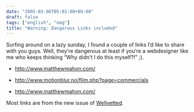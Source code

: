 ```yaml
---
date: "2005-03-06T05:02:00+00:00"
draft: false
tags: ["english", "omg"]
title: "Warning: Dangerous Links included"
---
```

Surfing around on a lazy sunday, I found a couple of links I’d like
to share with you guys. Well, they’re dangerous at least if you’re
a webdesigner like me who keeps thinking “Why didn’t I do this
myself?!” ;).

-   http://www.matthewmahon.com/
-   http://www.motionblur.no/film.php?page=commercials

-   http://www.matthewmahon.com/

Most links are from the new issue of
[Wellvetted](http://www.wellvetted.com).


